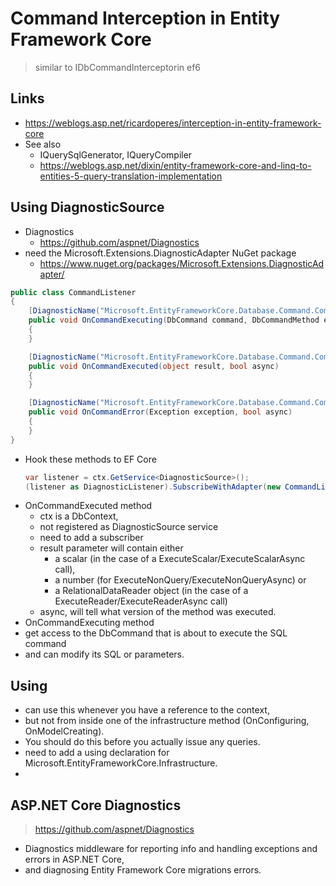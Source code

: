 # Command Interception in Entity Framework Core
> similar to IDbCommandInterceptorin ef6

## Links
- https://weblogs.asp.net/ricardoperes/interception-in-entity-framework-core
- See also
	- IQuerySqlGenerator, IQueryCompiler
	- https://weblogs.asp.net/dixin/entity-framework-core-and-linq-to-entities-5-query-translation-implementation


## Using DiagnosticSource
- Diagnostics
	- https://github.com/aspnet/Diagnostics
- need the Microsoft.Extensions.DiagnosticAdapter NuGet package
	- https://www.nuget.org/packages/Microsoft.Extensions.DiagnosticAdapter/
```cs
public class CommandListener
{
    [DiagnosticName("Microsoft.EntityFrameworkCore.Database.Command.CommandExecuting")]
    public void OnCommandExecuting(DbCommand command, DbCommandMethod executeMethod, Guid commandId, Guid connectionId, bool async, DateTimeOffset startTime)
    {
    }

    [DiagnosticName("Microsoft.EntityFrameworkCore.Database.Command.CommandExecuted")]
    public void OnCommandExecuted(object result, bool async)
    {
    }

    [DiagnosticName("Microsoft.EntityFrameworkCore.Database.Command.CommandError")]
    public void OnCommandError(Exception exception, bool async)
    {
    }
}
```
- Hook these methods to EF Core
	```cs
	var listener = ctx.GetService<DiagnosticSource>();
	(listener as DiagnosticListener).SubscribeWithAdapter(new CommandListener());
	```
- OnCommandExecuted method
	- ctx is a DbContext,
	- not registered as DiagnosticSource service
	- need to add a subscriber
	- result parameter will contain either
		- a scalar (in the case of a ExecuteScalar/ExecuteScalarAsync call),
		- a number (for ExecuteNonQuery/ExecuteNonQueryAsync) or
		- a RelationalDataReader object (in the case of a ExecuteReader/ExecuteReaderAsync call)
	- async, will tell what version of the method was executed.
- OnCommandExecuting method
- get access to the DbCommand that is about to execute the SQL command
- and can modify its SQL or parameters.


## Using
- can use this whenever you have a reference to the context,
- but not from inside one of the infrastructure method (OnConfiguring, OnModelCreating).
- You should do this before you actually issue any queries.
- need to add a using declaration for Microsoft.EntityFrameworkCore.Infrastructure.
-


## ASP.NET Core Diagnostics
> https://github.com/aspnet/Diagnostics
- Diagnostics middleware for reporting info and handling exceptions and errors in ASP.NET Core,
- and diagnosing Entity Framework Core migrations errors.
